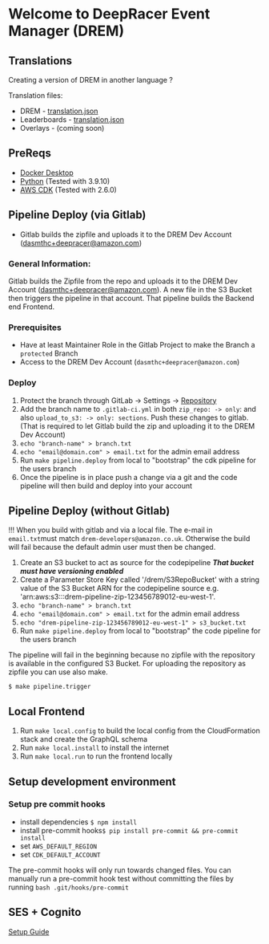 # Welcome to DeepRacer Event Manager (DREM)

## Translations

Creating a version of DREM in another language ?

Translation files:

-   DREM - [translation.json](./website/public/locales/en/translation.json)
-   Leaderboards - [translation.json](./website-leaderboard/public/locales/en/translation.json)
-   Overlays - (coming soon)

## PreReqs

-   [Docker Desktop](https://www.docker.com/)
-   [Python](https://www.python.org/) (Tested with 3.9.10)
-   [AWS CDK](https://aws.amazon.com/cdk/) (Tested with 2.6.0)

## Pipeline Deploy (via Gitlab)

-   Gitlab builds the zipfile and uploads it to the DREM Dev Account (dasmthc+deepracer@amazon.com)

### General Information:

Gitlab builds the Zipfile from the repo and uploads it to the DREM Dev Account (dasmthc+deepracer@amazon.com).
A new file in the S3 Bucket then triggers the pipeline in that account. That pipeline builds the Backend end Frontend.

### Prerequisites

-   Have at least Maintainer Role in the Gitlab Project to make the Branch a `protected` Branch
-   Access to the DREM Dev Account (`dasmthc+deepracer@amazon.com`)

### Deploy

1. Protect the branch through GitLab -> Settings -> [Repository](https://gitlab.aws.dev/dasmthc/deepracer-event-manager/-/settings/repository)
2. Add the branch name to `.gitlab-ci.yml` in both `zip_repo: -> only`: and also `upload_to_s3: -> only: sections`. Push these changes to gitlab. (That is required to let Gitlab build the zip and uploading it to the DREM Dev Account)
3. `echo "branch-name" > branch.txt`
4. `echo "email@domain.com" > email.txt` for the admin email address
5. Run `make pipeline.deploy` from local to "bootstrap" the cdk pipeline for the users branch
6. Once the pipeline is in place push a change via a git and the code pipeline will then build and deploy into your account

## Pipeline Deploy (without Gitlab)

!!! When you build with gitlab and via a local file. The e-mail in `email.txt`must match `drem-developers@amazon.co.uk`. Otherwise the build will fail because the default admin user must then be changed.

1. Create an S3 bucket to act as source for the codepipeline **_That bucket must have versioning enabled_**
2. Create a Parameter Store Key called '/drem/S3RepoBucket' with a string value of the S3 Bucket ARN for the codepipeline source e.g. 'arn:aws:s3:::drem-pipeline-zip-123456789012-eu-west-1'.
3. `echo "branch-name" > branch.txt`
4. `echo "email@domain.com" > email.txt` for the admin email address
5. `echo "drem-pipeline-zip-123456789012-eu-west-1" > s3_bucket.txt`
6. Run `make pipeline.deploy` from local to "bootstrap" the code pipeline for the users branch

The pipeline will fail in the beginning because no zipfile with the repository is available in the configured S3 Bucket.
For uploading the repository as zipfile you can use also make.

```
$ make pipeline.trigger
```

## Local Frontend

1. Run `make local.config` to build the local config from the CloudFormation stack and create the GraphQL schema
2. Run `make local.install` to install the internet
3. Run `make local.run` to run the frontend locally

## Setup development environment

### Setup pre commit hooks

-   install dependencies `$ npm install `
-   install pre-commit hooks`$ pip install pre-commit && pre-commit install`
-   set `AWS_DEFAULT_REGION`
-   set `CDK_DEFAULT_ACCOUNT`

The pre-commit hooks will only run towards changed files. You can manually run a pre-commit hook test without committing the files by running `bash .git/hooks/pre-commit`

## SES + Cognito

[Setup Guide](./docs/SES.md)
